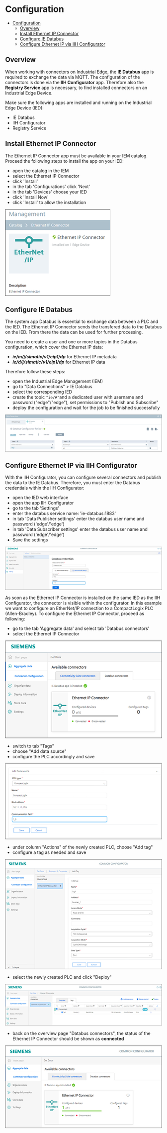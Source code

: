 # Configuration

- [Configuration](#configuration)
  - [Overview](#overview)
  - [Install Ethernet IP Connector](#install-ethernet-ip-connector)
  - [Configure IE Databus](#configure-ie-databus)
  - [Configure Ethernet IP via IIH Configurator](#configure-ethernet-ip-via-iih-configurator)

## Overview

When working with connectors on Industrial Edge, the **IE Databus** app is required to exchange the data via MQTT. The configuration of the connectors is done via the **IIH Configurator** app. Therefore also the **Registry Service** app is necessary, to find installed connectors on an Industrial Edge Device.

Make sure the following apps are installed and running on the Industrial Edge Device (IED):
- IE Databus
- IIH Configurator
- Registry Service

## Install Ethernet IP Connector

The Ethernet IP Connector app must be available in your IEM catalog. Proceed the following steps to install the app on your IED:

- open the catalog in the IEM
- select the Ethernet IP Connector
- click 'Install'
- in the tab 'Configurations' click 'Next'
- in the tab 'Devices' choose your IED
- click 'Install Now'
- click 'Install' to allow the installation

![app](/docs/graphics/EIP_App.png)

## Configure IE Databus

The system app Databus is essential to exchange data between a PLC and the IED. The Ethernet IP Connector sends the transfered data to the Databus on the IED. From there the data can be used for further processing.

You need to create a user and one or more topics in the Databus configuration, which cover the Ethernet IP data:

- ***ie/m/j/simatic/v1/eip1/dp*** for Ethernet IP metadata
- ***ie/d/j/simatic/v1/eip1/dp*** for Ethernet IP data

Therefore follow these steps:

- open the Industrial Edge Management (IEM)
- go to "Data Connections" > IE Databus
- select the corresponding IED
- create the topic `"ie/#"`and a dedicated user with username and password ("edge"/"edge"), set permissions to "Publish and Subscribe"
- deploy the configuration and wait for the job to be finished successfully

![databus](/docs/graphics/Databus.png)

## Configure Ethernet IP via IIH Configurator

With the IIH Configurator, you can configure several connectors and publish the data to the IE Databus. Therefore, you must enter the Databus credentials within the IIH Configurator:

- open the IED web interface
- open the app IIH Configurator
- go to the tab 'Settings'
- enter the databus service name: 'ie-databus:1883'
- in tab 'Data Publisher settings' enter the databus user name and password ('edge'/'edge')
- in tab 'Data Subscriber settings' enter the databus user name and password ('edge'/'edge')
- Save the settings

![IIH_Settings](/docs/graphics/IIH_Settings.png)

As soon as the Ethernet IP Connector is installed on the same IED as the IIH Configurator, the connector is visible within the configurator. In this example we want to configure an EtherNet/IP connection to a CompactLogix PLC (Allen-Bradley). To configure the Ethernet IP Connector, proceed as following:

- go to the tab 'Aggregate data' and select tab 'Databus connectors'
- select the Ethernet IP Connector

![ConnectorOverview](/docs/graphics/IIH_Connector_Overview.png)

- switch to tab "Tags"
- choose "Add data source"
- configure the PLC accordingly and save

![Source](/docs/graphics/ethernet_ip_source.png)

- under column "Actions" of the newly created PLC, choose "Add tag"
- configure a tag as needed and save

![Tags](/docs/graphics/IIH_Tags.png)

- select the newly created PLC and click "Deploy"

![Deploy](/docs/graphics/IIH_Deploy.png)

- back on the overview page "Databus connectors", the status of the Ethernet IP Connector should be shown as **connected**

![Connected](/docs/graphics/IIH_Connected.png)
